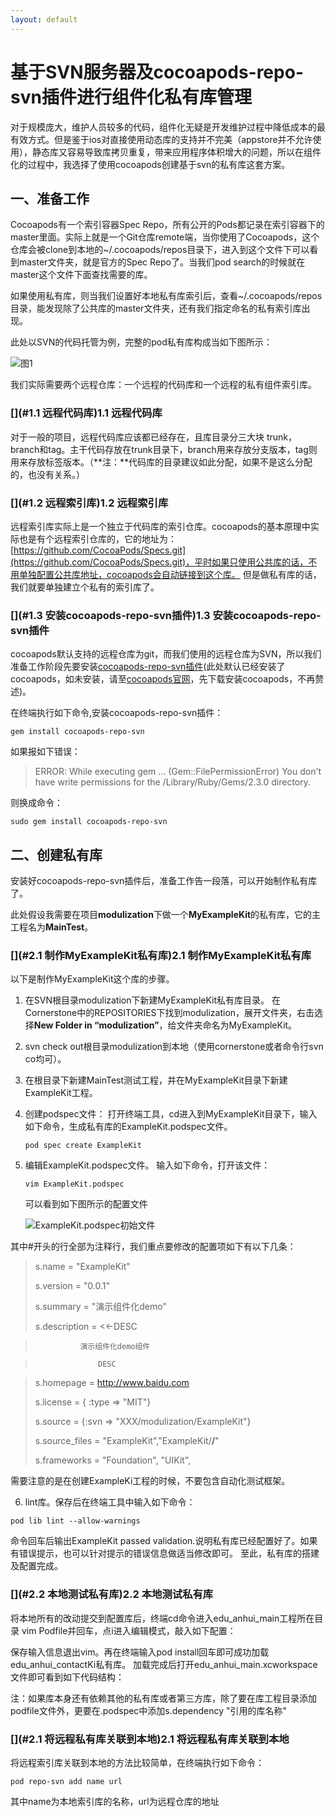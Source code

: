 ```yaml
---
layout: default
---
```


# [](#基于SVN服务器及cocoapods-repo-svn插件进行组件化私有库管理)基于SVN服务器及cocoapods-repo-svn插件进行组件化私有库管理

对于规模庞大，维护人员较多的代码，组件化无疑是开发维护过程中降低成本的最有效方式。但是鉴于ios对直接使用动态库的支持并不完美（appstore并不允许使用），静态库又容易导致库拷贝重复，带来应用程序体积增大的问题，所以在组件化的过程中，我选择了使用cocoapods创建基于svn的私有库这套方案。

## [](#一、准备工作)一、准备工作

Cocoapods有一个索引容器Spec Repo，所有公开的Pods都记录在索引容器下的master里面。实际上就是一个Git仓库remote端，当你使用了Cocoapods，这个仓库会被clone到本地的~/.cocoapods/repos目录下，进入到这个文件下可以看到master文件夹，就是官方的Spec Repo了。当我们pod search的时候就在master这个文件下面查找需要的库。

如果使用私有库，则当我们设置好本地私有库索引后，查看~/.cocoapods/repos目录，能发现除了公共库的master文件夹，还有我们指定命名的私有索引库出现。

此处以SVN的代码托管为例，完整的pod私有库构成当如下图所示：

![图1](https://pingju020.github.io/assets/images/svn_pods_private/modules@2x.png  "图1")

我们实际需要两个远程仓库：一个远程的代码库和一个远程的私有组件索引库。

### [](#1.1 远程代码库)1.1 远程代码库

对于一般的项目，远程代码库应该都已经存在，且库目录分三大块 trunk，branch和tag。主干代码存放在trunk目录下，branch用来存放分支版本，tag则用来存放标签版本。（**注：**代码库的目录建议如此分配，如果不是这么分配的，也没有关系。）

### [](#1.2 远程索引库)1.2 远程索引库

远程索引库实际上是一个独立于代码库的索引仓库。cocoapods的基本原理中实际也是有个远程索引仓库的，它的地址为：[https://github.com/CocoaPods/Specs.git](https://github.com/CocoaPods/Specs.git)，平时如果只使用公共库的话，不用单独配置公共库地址，cocoapods会自动链接到这个库。
但是做私有库的话，我们就要单独建立个私有的索引库了。

### [](#1.3 安装cocoapods-repo-svn插件)1.3 安装cocoapods-repo-svn插件

cocoapods默认支持的远程仓库为git，而我们使用的远程仓库为SVN，所以我们准备工作阶段先要安装[cocoapods-repo-svn插件](https://github.com/dustywusty/cocoapods-repo-svn)(此处默认已经安装了cocoapods，如未安装，请至[cocoapods官网](https://cocoapods.org/app)，先下载安装cocoapods，不再赘述)。

在终端执行如下命令,安装cocoapods-repo-svn插件：

``gem install cocoapods-repo-svn ``

如果报如下错误：

>ERROR:  While executing gem ... (Gem::FilePermissionError)
    You don't have write permissions for the /Library/Ruby/Gems/2.3.0 directory.
 
 则换成命令：
 
 ``sudo gem install cocoapods-repo-svn ``
 
 
## [](#二、创建私有库)二、创建私有库

安装好cocoapods-repo-svn插件后，准备工作告一段落，可以开始制作私有库了。

此处假设我需要在项目**modulization**下做一个**MyExampleKit**的私有库，它的主工程名为**MainTest**。 
### [](#2.1 制作MyExampleKit私有库)2.1 制作MyExampleKit私有库以下是制作MyExampleKit这个库的步骤。
1. 在SVN根目录modulization下新建MyExampleKit私有库目录。
   在Cornerstone中的REPOSITORIES下找到modulization，展开文件夹，右击选择**New Folder in “modulization”**，给文件夹命名为MyExampleKit。
    
2. svn check out根目录modulization到本地（使用cornerstone或者命令行svn co均可）。
3. 在根目录下新建MainTest测试工程，并在MyExampleKit目录下新建ExampleKit工程。4. 创建podspec文件：
   打开终端工具，cd进入到MyExampleKit目录下，输入如下命令，生成私有库的ExampleKit.podspec文件。
   
   ``pod spec create ExampleKit``
   
5. 编辑ExampleKit.podspec文件。   输入如下命令，打开该文件：

   ``vim ExampleKit.podspec``
   
   可以看到如下图所示的配置文件
   
   ![ExampleKit.podspec初始文件](https://pingju020.github.io/assets/images/svn_pods_private/exampleKit_podspec@2x.png  "ExampleKit.podspec初始文件")
   
 
  其中#开头的行全部为注释行，我们重点要修改的配置项如下有以下几条：
    >s.name         = "ExampleKit"
 >   >s.version      = "0.0.1"
 >   >s.summary      = "演示组件化demo"
 >
 >s.description  = <<-DESC
  >               演示组件化demo组件
  >                   DESC
  >s.homepage     = http://www.baidu.com
 > >s.license      = { :type => "MIT"}
 > >s.source       = {:svn => "XXX/modulization/ExampleKit"}
 > >s.source_files  = "ExampleKit","ExampleKit/**/**"
 > >s.frameworks = "Foundation", "UIKit",
 >  需要注意的是在创建ExampleKi工程的时候，不要包含自动化测试框架。
 6. lint库。保存后在终端工具中输入如下命令：
 
 ``pod lib lint --allow-warnings``
 
  命令回车后输出ExampleKit passed validation.说明私有库已经配置好了。如果有错误提示，也可以针对提示的错误信息做适当修改即可。
  至此，私有库的搭建及配置完成。
  
### [](#2.2 本地测试私有库)2.2 本地测试私有库

  将本地所有的改动提交到配置库后，终端cd命令进入edu_anhui_main工程所在目录vim Podfile并回车，点i进入编辑模式，敲入如下配置：保存输入信息退出vim。再在终端输入pod install回车即可成功加载edu_anhui_contactKi私有库。加载完成后打开edu_anhui_main.xcworkspace文件即可看到如下代码结构： 注：如果库本身还有依赖其他的私有库或者第三方库，除了要在库工程目录添加podfile文件外，更要在.podspec中添加s.dependency "引用的库名称"



### [](#2.1 将远程私有库关联到本地)2.1 将远程私有库关联到本地

将远程索引库关联到本地的方法比较简单，在终端执行如下命令：

``pod repo-svn add name url ``

其中name为本地索引库的名称，url为远程仓库的地址

